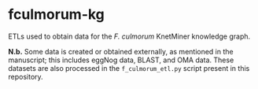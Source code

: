 # fculmorum-kg
ETLs used to obtain data for the _F. culmorum_ KnetMiner knowledge graph. 

**N.b.** Some data is created or obtained externally, as mentioned in the manuscript; this includes eggNog data, BLAST, and OMA data. These datasets are also processed in the ```f_culmorum_etl.py``` script present in this repository.
